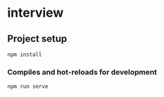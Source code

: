# interview

## Project setup
```
npm install
```

### Compiles and hot-reloads for development
```
npm run serve
```
